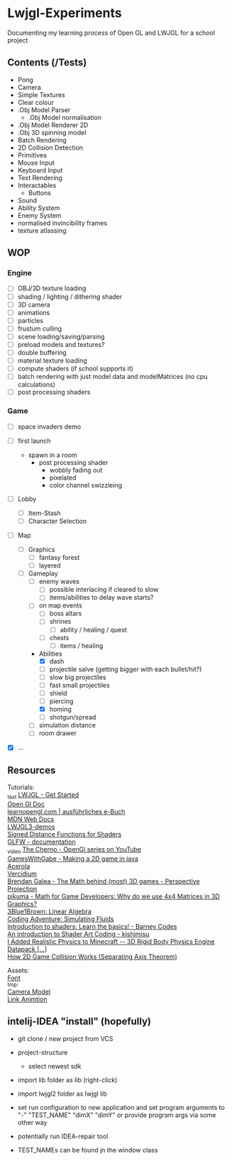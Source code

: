 # Lwjgl-Experiments

Documenting my learning process of Open GL and LWJGL for a school project

## Contents (/Tests)
- Pong
- Camera
- Simple Textures
- Clear colour
- .Obj Model Parser 
  - .Obj Model normalisation
- .Obj Model Renderer 2D
- .Obj 3D spinning model
- Batch Rendering
- 2D Collision Detection
- Primitives
- Mouse Input
- Keyboard Input
- Text Rendering
- Interactables
  - Buttons
- Sound
- Ability System
- Enemy System
- normalised invincibility frames
- texture atlassing

## WOP
### Engine
- [ ] OBJ/3D texture loading
- [ ] shading / lighting / dithering shader
- [ ] 3D camera
- [ ] animations
- [ ] particles
- [ ] frustum culling
- [ ] scene loading/saving/parsing
- [ ] preload models and textures?
- [ ] double buffering
- [ ] material texture loading
- [ ] compute shaders (if school supports it)
- [ ] batch rendering with just model data and modelMatrices (no cpu calculations)
- [ ] post processing shaders
### Game
- [ ] space invaders demo

- [ ] first launch
  - spawn in a room
    - post processing shader
      - wobbly fading out
      - pixelated
      - color channel swizzleing

- [ ] Lobby
  - [ ] Item-Stash
  - [ ] Character Selection
- [ ] Map
  - [ ] Graphics
    - [ ] fantasy forest
    - [ ] layered
  - [ ] Gameplay
    - [ ] enemy waves
      - [ ] possible interlacing if cleared to slow
      - [ ] items/abilities to delay wave starts?
    - [ ] on map events
      - [ ] boss altars
      - [ ] shrines
        - [ ] ability / healing / quest
      - [ ] chests
        - [ ] items / healing 
    - Abilities
      - [x] dash
      - [ ] projectile salve (getting bigger with each bullet/hit?)
      - [ ] slow big projectiles
      - [ ] fast small projectiles
      - [ ] shield
      - [ ] piercing
      - [x] homing
      - [ ] shotgun/spread
    - [ ] simulation distance
    - [ ] room drawer
      
- [x] …

## Resources
Tutorials: <br>
<sub> text </sub>
[LWJGL - Get Started](https://www.lwjgl.org/guide) <br>
[Open Gl Doc](https://docs.gl) <br>
[learnopengl.com | ausführliches e-Buch](https://learnopengl.com/) <br>
[MDN Web Docs](https://developer.mozilla.org/en-US/docs/Games/Techniques/2D_collision_detection) <br>
[LWJGL3-demos](https://github.com/LWJGL/lwjgl3-demos) <br>
[Signed Distance Functions for Shaders](https://iquilezles.org/articles/distfunctions2d/) <br>
[GLFW - documentation](https://www.glfw.org/docs/latest/) <br>
<sub> video </sub>
[The Cherno - OpenGl series on YouTube](https://www.youtube.com/watch?v=W3gAzLwfIP0&list=PLlrATfBNZ98foTJPJ_Ev03o2oq3-GGOS2) <br>
[GamesWithGabe - Making a 2D game in java](https://www.youtube.com/watch?v=VyKE7vz65rY&list=PLtrSb4XxIVbp8AKuEAlwNXDxr99e3woGE) <br>
[Acerola](https://www.youtube.com/@Acerola_t) <br>
[Vercidium](https://www.youtube.com/@Vercidium) <br>
[Brendan Galea - The Math behind (most) 3D games - Perspective Projection](https://www.youtube.com/watch?v=Do_vEjd6gF0) <br>
[pikuma - Math for Game Developers: Why do we use 4x4 Matrices in 3D Graphics?](https://www.youtube.com/watch?v=Do_vEjd6gF0) <br>
[3Blue1Brown: Linear Algebra](https://www.youtube.com/playlist?list=PL0-GT3co4r2y2YErbmuJw2L5tW4Ew2O5B) <br>
[Coding Adventure: Simulating Fluids](https://www.youtube.com/watch?v=rSKMYc1CQHE) <br>
[Introduction to shaders: Learn the basics! - Barney Codes](https://www.youtube.com/watch?v=3mfvZ-mdtZQ) <br>
[An introduction to Shader Art Coding - kishimisu](https://www.youtube.com/watch?v=f4s1h2YETNY&t=1187s) <br>
[I Added Realistic Physics to Minecraft -- 3D Rigid Body Physics Engine Datapack […]](https://www.youtube.com/watch?v=DhCBCudKJTs)<br>
[How 2D Game Collision Works (Separating Axis Theorem)](https://youtu.be/dn0hUgsok9M?si=RC3326ZOYTs-CUk3)


Assets: <br>
[Font](https://opengameart.org/content/ascii-bitmap-font-oldschool#comment-105057) <br>
<sub>tmp:</sub> <br>
[Camera Model](https://rigmodels.com/model.php?view=Camera-3d-model__7WSLWPG7ZGVUXV18PUHLN2G4N) <br>
[Link Animtion](https://forum.unity.com/attachments/linkedit-png.80767/)

## intelij-IDEA "install" (hopefully)
- git clone / new project from VCS
- project-structure
     - select newest sdk
- import lib folder as lib (right-click)
- import lwjgl2 folder as lwjgl lib
- set run configuration to new application and set program arguments to "-" "TEST_NAME" "dimX" "dimY" or provide program args via some other way
- potentially run IDEA-repair tool

- TEST_NAMEs can be found jn the window class
